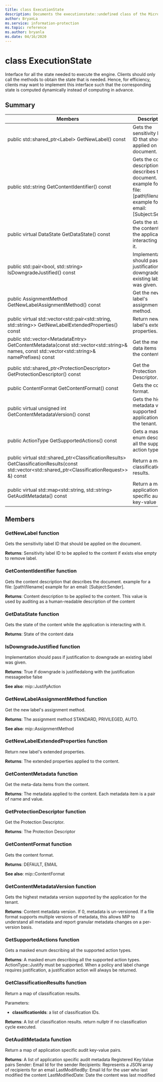 ```yaml
---
title: class ExecutionState 
description: Documents the executionstate::undefined class of the Microsoft Information Protection (MIP) SDK.
author: BryanLa
ms.service: information-protection
ms.topic: reference
ms.author: bryanla
ms.date: 04/16/2020
---
```


# class ExecutionState 
Interface for all the state needed to execute the engine.
Clients should only call the methods to obtain the state that is needed. Hence, for efficiency, clients may want to implement this interface such that the corresponding state is computed dynamically instead of computing in advance.
  
## Summary
 Members                        | Descriptions                                
--------------------------------|---------------------------------------------
public std::shared_ptr\<Label\> GetNewLabel() const  |  Gets the sensitivity label ID that should be applied on the document.
public std::string GetContentIdentifier() const  |  Gets the content description that describes the document. example for a file: [path\filename] example for an email: [Subject:Sender].
public virtual DataState GetDataState() const  |  Gets the state of the content while the application is interacting with it.
public std::pair\<bool, std::string\> IsDowngradeJustified() const  |  Implementation should pass if justification to downgrade an existing label was given.
public AssignmentMethod GetNewLabelAssignmentMethod() const  |  Get the new label's assignment method.
public virtual std::vector\<std::pair\<std::string, std::string\>\> GetNewLabelExtendedProperties() const  |  Return new label's extended properties.
public std::vector\<MetadataEntry\> GetContentMetadata(const std::vector\<std::string\>& names, const std::vector\<std::string\>& namePrefixes) const  |  Get the meta-data items from the content.
public std::shared_ptr\<ProtectionDescriptor\> GetProtectionDescriptor() const  |  Get the Protection Descriptor.
public ContentFormat GetContentFormat() const  |  Gets the content format.
public virtual unsigned int GetContentMetadataVersion() const  |  Gets the highest metadata version supported by the application for the tenant.
public ActionType GetSupportedActions() const  |  Gets a masked enum describing all the supported action types.
public virtual std::shared_ptr\<ClassificationResults\> GetClassificationResults(const std::vector\<std::shared_ptr\<ClassificationRequest\>\> &) const  |  Return a map of classification results.
public virtual std::map\<std::string, std::string\> GetAuditMetadata() const  |  Return a map of application specific audit key-value pairs.
  
## Members
  
### GetNewLabel function
Gets the sensitivity label ID that should be applied on the document.

  
**Returns**: Sensitivity label ID to be applied to the content if exists else empty to remove label.
  
### GetContentIdentifier function
Gets the content description that describes the document. example for a file: [path\filename] example for an email: [Subject:Sender].

  
**Returns**: Content description to be applied to the content.
This value is used by auditing as a human-readable description of the content
  
### GetDataState function
Gets the state of the content while the application is interacting with it.

  
**Returns**: State of the content data
  
### IsDowngradeJustified function
Implementation should pass if justification to downgrade an existing label was given.

  
**Returns**: True if downgrade is justifiedalong with the justification messageelse false 
  
**See also**: mip::JustifyAction
  
### GetNewLabelAssignmentMethod function
Get the new label's assignment method.

  
**Returns**: The assignment method STANDARD, PRIVILEGED, AUTO. 
  
**See also**: mip::AssignmentMethod
  
### GetNewLabelExtendedProperties function
Return new label's extended properties.

  
**Returns**: The extended properties applied to the content.
  
### GetContentMetadata function
Get the meta-data items from the content.

  
**Returns**: The metadata applied to the content. 
Each metadata item is a pair of name and value.
  
### GetProtectionDescriptor function
Get the Protection Descriptor.

  
**Returns**: The Protection Descriptor
  
### GetContentFormat function
Gets the content format.

  
**Returns**: DEFAULT, EMAIL 
  
**See also**: mip::ContentFormat
  
### GetContentMetadataVersion function
Gets the highest metadata version supported by the application for the tenant.

  
**Returns**: Content metadata version. If 0, metadata is un-versioned. 
If a file format supports multiple versions of metadata, this allows MIP to understand all metadata and report granular metadata changes on a per-version basis.
  
### GetSupportedActions function
Gets a masked enum describing all the supported action types.

  
**Returns**: A masked enum describing all the supported action types.
ActionType::Justify must be supported. When a policy and label change requires justification, a justification action will always be returned.
  
### GetClassificationResults function
Return a map of classification results.

Parameters:  
* **classificationIds**: a list of classification IDs. 



  
**Returns**: A list of classification results. 
return nullptr if no classification cycle executed.
  
### GetAuditMetadata function
Return a map of application specific audit key-value pairs.

  
**Returns**: A list of application specific audit metadata
Registered Key:Value pairs Sender: Email Id for the sender Recipients: Represents a JSON array of recipients for an email LastModifiedBy: Email Id for the user who last modified the content LastModifiedDate: Date the content was last modified